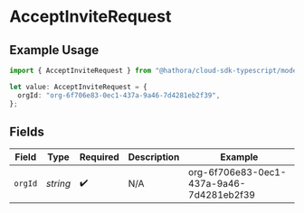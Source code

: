 # AcceptInviteRequest

## Example Usage

```typescript
import { AcceptInviteRequest } from "@hathora/cloud-sdk-typescript/models/operations";

let value: AcceptInviteRequest = {
  orgId: "org-6f706e83-0ec1-437a-9a46-7d4281eb2f39",
};
```

## Fields

| Field                                    | Type                                     | Required                                 | Description                              | Example                                  |
| ---------------------------------------- | ---------------------------------------- | ---------------------------------------- | ---------------------------------------- | ---------------------------------------- |
| `orgId`                                  | *string*                                 | :heavy_check_mark:                       | N/A                                      | org-6f706e83-0ec1-437a-9a46-7d4281eb2f39 |